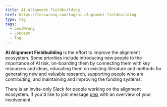 ```yaml
---
title: AI Alignment Fieldbuilding
href: https://lesswrong.com/tag/ai-alignment-fieldbuilding
type: tag
tags:
  - LessWrong
  - Concept
  - Tag
---
```


**AI Alignment Fieldbuilding** is the effort to improve the alignment ecosystem. Some priorities include introducing new people to the importance of AI risk, on-boarding them by connecting them with key resources and ideas, educating them on existing literature and methods for generating new and valuable research, supporting people who are contributing, and maintaining and improving the funding systems.

There is an invite-only Slack for people working on the alignment ecosystem. If you'd like to join message [plex](https://www.lesswrong.com/users/ete) with an overview of your involvement.